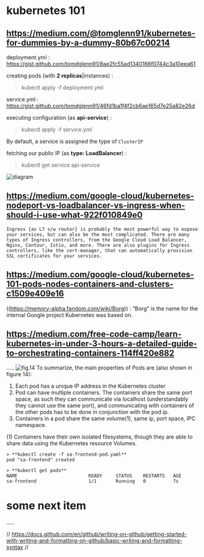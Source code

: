 # kubernetes 101

## https://medium.com/@tomglenn91/kubernetes-for-dummies-by-a-dummy-80b67c00214

deployment.yml : https://gist.github.com/tomdglenn91/8ae2fc55ad1340166f0744c3a10eea61 

creating pods (with __2 replicas__|instances) :

> kubectl apply -f deployment.yml

service.yml : https://gist.github.com/tomdglenn91/46fd1ba1f4f2cb6ae165d7e25a82e26d

executing configuration (as __api-service__) : 

> kubectl apply -f service.yml

By default, a service is assigned the type of `ClusterIP` 
 
fetching our public IP (as __type: LoadBalancer__) :

> kubectl get service api-service

![diagram](https://miro.medium.com/max/875/1*OA4FgRfYxJ-P2XrGIbbdbg.png)

## https://medium.com/google-cloud/kubernetes-nodeport-vs-loadbalancer-vs-ingress-when-should-i-use-what-922f010849e0

`Ingress {as L7 s/w router} is probably the most powerful way to expose your services, but can also be the most complicated. There are many types of Ingress controllers, from the Google Cloud Load Balancer, Nginx, Contour, Istio, and more. There are also plugins for Ingress controllers, like the cert-manager, that can automatically provision SSL certificates for your services.`

## https://medium.com/google-cloud/kubernetes-101-pods-nodes-containers-and-clusters-c1509e409e16

((https://memory-alpha.fandom.com/wiki/Borg)) : “Borg” is the name for the internal Google project Kubernetes was based on. 

## https://medium.com/free-code-camp/learn-kubernetes-in-under-3-hours-a-detailed-guide-to-orchestrating-containers-114ff420e882
.....
![fig.14](https://miro.medium.com/max/875/1*8vbHfzW79J2BzpK6X8Tp2g.png)
To summarize, the main properties of Pods are (also shown in figure 14):
1. Each pod has a unique IP address in the Kubernetes cluster
2. Pod can have multiple containers. The containers share the same port space, as such they can communicate via localhost (understandably they cannot use the same port), and communicating with containers of the other pods has to be done in conjunction with the pod ip.
3. Containers in a pod share the same volume(1), same ip, port space, IPC namespace.

(1) Containers have their own isolated filesystems, though they are able to share data using the Kubernetes resource Volumes.

```
> **kubectl create -f sa-frontend-pod.yaml** 
pod "sa-frontend" created
```

```
> **kubectl get pods** 
NAME                          READY     STATUS    RESTARTS   AGE
sa-frontend                   1/1       Running   0          7s
```


# some next item 

.....

// https://docs.github.com/en/github/writing-on-github/getting-started-with-writing-and-formatting-on-github/basic-writing-and-formatting-syntax //
